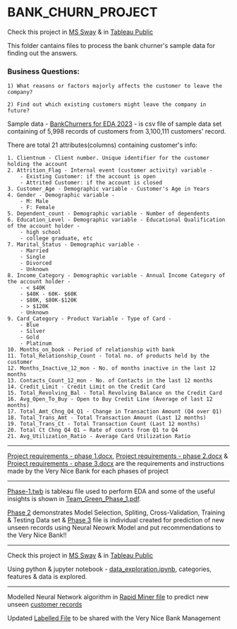 # BANK_CHURN_PROJECT

Check this project in [MS Sway](https://sway.office.com/h9oMniEIScGzr7TF) & in [Tableau Public](https://public.tableau.com/app/profile/yash.jivani/viz/BankCustomerChurn_16790146090980/Story1)

This folder cantains files to process the bank churner's sample data for finding out the answers.

### Business Questions:

    1) What reasons or factors majorly affects the customer to leave the company?

    2) Find out which existing customers might leave the company in future?

Sample data - [BankChurners for EDA 2023](https://github.com/jivaniyash/Customer-Churn-Analysis-Prediction/blob/master/BankChurners.csv) - is csv file of sample data set containing of 5,998 records of customers from 3,100,111 customers' record.

There are total 21 attributes(columns) containing customer's info:

    1. Clientnum - Client number. Unique identifier for the customer holding the account
    2. Attrition_Flag - Internal event (customer activity) variable -
        - Existing Customer: if the account is open 
        - Attrited Customer: if the account is closed
    3. Customer_Age - Demographic variable - Customer's Age in Years
    4. Gender - Demographic variable - 
        - M: Male 
        - F: Female
    5. Dependent_count - Demographic variable - Number of dependents
    6. Education_Level - Demographic variable - Educational Qualification of the account holder -
        - high school
        - college graduate, etc
    7. Marital_Status - Demographic variable - 
        - Married
        - Single
        - Divorced
        - Unknown
    8. Income_Category - Demographic variable - Annual Income Category of the account holder -
        - < $40K
        - $40K - 60K- $60K
        - $80K, $80K-$120K
        - > $120K
        - Unknown
    9. Card_Category - Product Variable - Type of Card - 
        - Blue
        - Silver
        - Gold
        - Platinum
    10. Months_on_book - Period of relationship with bank
    11. Total_Relationship_Count - Total no. of products held by the customer
    12. Months_Inactive_12_mon - No. of months inactive in the last 12 months
    13. Contacts_Count_12_mon - No. of Contacts in the last 12 months
    14. Credit_Limit - Credit Limit on the Credit Card
    15. Total_Revolving_Bal - Total Revolving Balance on the Credit Card
    16. Avg_Open_To_Buy - Open to Buy Credit Line (Average of last 12 months)
    17. Total_Amt_Chng_Q4_Q1 - Change in Transaction Amount (Q4 over Q1)
    18. Total_Trans_Amt - Total Transaction Amount (Last 12 months)
    19. Total_Trans_Ct - Total Transaction Count (Last 12 months)
    20. Total Ct Chng Q4 Q1 – Rate of counts from Q1 to Q4
    21. Avg_Utilization_Ratio - Average Card Utilization Ratio

---

[Project requirements - phase 1.docx](https://github.com/jivaniyash/Customer-Churn-Analysis-Prediction/blob/master/Project%20requirements%20-%20phase%201.docx), [Project requirements - phase 2.docx](https://github.com/jivaniyash/Customer-Churn-Analysis-Prediction/blob/master/Project%20requirements%20-%20phase%202.docx) & [Project requirements - phase 3.docx](https://github.com/jivaniyash/Customer-Churn-Analysis-Prediction/blob/master/Project%20requirements%20-%20phase%203.docx) are the requirements and instructions made by the Very Nice Bank for each phases of project 

---

[Phase-1.twb](https://github.com/jivaniyash/Customer-Churn-Analysis-Prediction/blob/master/Phase-1.twb) is tableau file used to perform EDA and some of the useful insights is shown in [Team_Green_Phase_1.pdf](https://github.com/jivaniyash/Customer-Churn-Analysis-Prediction/blob/master/Team_Green_Phase_1.pdf). 


[Phase 2](https://github.com/jivaniyash/Customer-Churn-Analysis-Prediction/blob/master/Team_Green_Phase_2.pdf) demonstrates Model Selection, Spliting, Cross-Validation, Training & Testing Data set & [Phase 3](https://github.com/jivaniyash/Customer-Churn-Analysis-Prediction/blob/master/Team_Green_Phase_3.pdf) file is individual created for prediction of new unseen records using Neural Neowrk Model and put recommendations to the Very Nice Bank!!

---

Check this project in [MS Sway](https://sway.office.com/h9oMniEIScGzr7TF) & in [Tableau Public](https://public.tableau.com/app/profile/yash.jivani/viz/BankCustomerChurn_16790146090980/Story1)

Using python & jupyter notebook - [data_exploration.ipynb](https://github.com/jivaniyash/Customer-Churn-Analysis-Prediction/blob/master/data_exploration.ipynb), categories, features & data is explored.

---

Modelled Neural Network algorithm in [Rapid Miner file](https://github.com/jivaniyash/Customer-Churn-Analysis-Prediction/blob/master/Neural%20Net%20-%20Accuracy%2096_%20Apply%20unlabelled.rmp) to predict new unseen [customer records](https://github.com/jivaniyash/Customer-Churn-Analysis-Prediction/blob/master/Unlabeled%20Bank%20Churner%20records%20to%20be%20%20classified.xlsx)

Updated [Labelled File](https://github.com/jivaniyash/Customer-Churn-Analysis-Prediction/blob/master/Yash_Jivani_labeled%20Bank%20Churner%20records.xlsx) to be shared with the Very Nice Bank Management